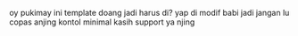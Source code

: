 oy pukimay ini template doang jadi harus di? yap di modif babi jadi jangan lu copas anjing kontol minimal kasih support ya njing 
